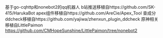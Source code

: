 基于go-cqhttp和nonebot2的qq机器人
b站推送移植自https://github.com/SK-415/HarukaBot
apex组件移植自https://github.com/AreCie/Apex_Tool
查成分ddcheck移植自https://github.com/yajiwa/zhenxun_plugin_ddcheck
原神相关移植自LittlePaimon https://github.com/CMHopeSunshine/LittlePaimon/tree/nonebot2